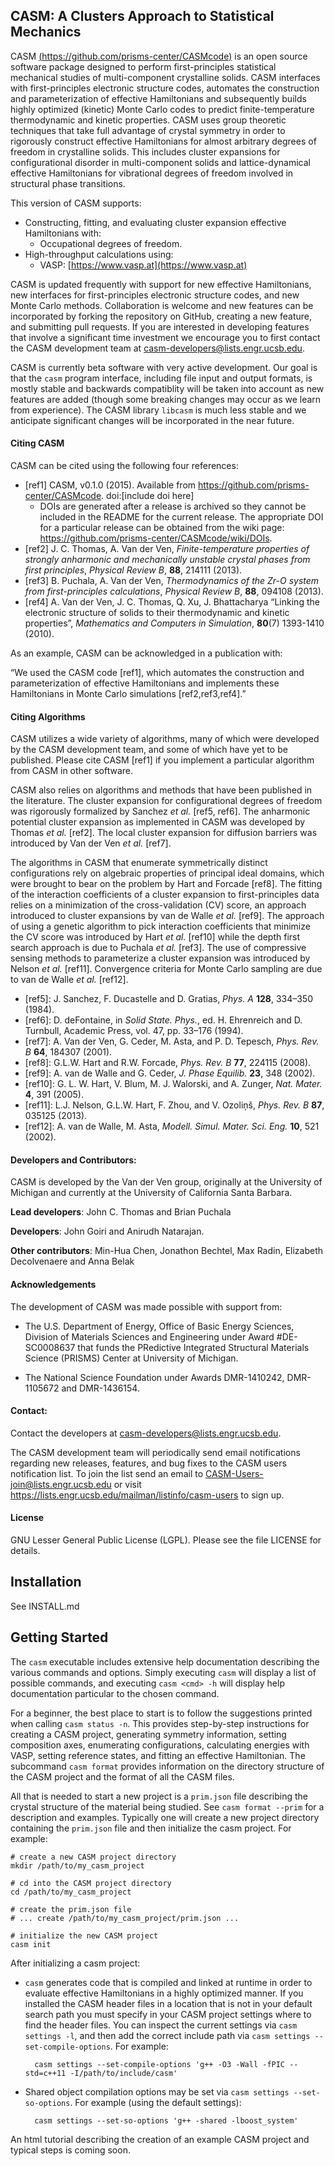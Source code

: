 ## CASM: A Clusters Approach to Statistical Mechanics


CASM [(https://github.com/prisms-center/CASMcode)](https://github.com/prisms-center/CASMcode) is an open source software package designed to perform first-principles statistical mechanical studies of multi-component crystalline solids. CASM interfaces with first-principles electronic structure codes, automates the construction and parameterization of effective Hamiltonians and subsequently builds highly optimized (kinetic) Monte Carlo codes to predict finite-temperature thermodynamic and kinetic properties. CASM uses group theoretic techniques that take full advantage of crystal symmetry in order to rigorously construct effective Hamiltonians for almost arbitrary degrees of freedom in crystalline solids. This includes cluster expansions for configurational disorder in multi-component solids and lattice-dynamical effective Hamiltonians for vibrational degrees of freedom involved in structural phase transitions.

This version of CASM supports:

- Constructing, fitting, and evaluating cluster expansion effective Hamiltonians with:
  - Occupational degrees of freedom. 
- High-throughput calculations using:
  - VASP: [https://www.vasp.at](https://www.vasp.at)  

CASM is updated frequently with support for new effective Hamiltonians, new interfaces for first-principles electronic structure codes, and new Monte Carlo methods. Collaboration is welcome and new features can be incorporated by forking the repository on GitHub, creating a new feature, and submitting pull requests. If you are interested in developing features that involve a significant time investment we encourage you to first contact the CASM development team at <casm-developers@lists.engr.ucsb.edu>.

CASM is currently beta software with very active development. Our goal is that the ``casm`` program interface, including file input and output formats, is mostly stable and backwards compatiblity will be taken into account as new features are added (though some breaking changes may occur as we learn from experience). The CASM library ``libcasm`` is much less stable and we anticipate significant changes will be incorporated in the near future. 

#### Citing CASM

CASM can be cited using the following four references:

- [ref1]        CASM, v0.1.0 (2015). Available from https://github.com/prisms-center/CASMcode. doi:[include doi here]
  - DOIs are generated after a release is archived so they cannot be included in the README for the current release. The appropriate DOI for a particular release can be obtained from the wiki page: <https://github.com/prisms-center/CASMcode/wiki/DOIs>.
- [ref2] 	J. C. Thomas, A. Van der Ven, *Finite-temperature properties of strongly anharmonic and mechanically unstable crystal phases from first principles*, *Physical Review B*, **88**, 214111 (2013).
- [ref3] 	B. Puchala, A. Van der Ven, *Thermodynamics of the Zr-O system from first-principles calculations*, *Physical Review B*, **88**, 094108 (2013).
- [ref4] 	A. Van der Ven, J. C. Thomas, Q. Xu, J. Bhattacharya “Linking the electronic structure of solids to their thermodynamic and kinetic properties”, *Mathematics and Computers in Simulation*, **80**(7) 1393-1410 (2010).

As an example, CASM can be acknowledged in a publication with:

“We used the CASM code [ref1], which automates the construction and parameterization of effective Hamiltonians and implements these Hamiltonians in Monte Carlo simulations [ref2,ref3,ref4].”

#### Citing Algorithms

CASM utilizes a wide variety of algorithms, many of which were developed by the CASM development team, and some of which have yet to be published. Please cite CASM [ref1] if you implement a particular algorithm from CASM in other software. 

CASM also relies on algorithms and methods that have been published in the literature. The cluster expansion for configurational degrees of freedom was rigorously formalized by Sanchez *et al.* [ref5, ref6]. The anharmonic potential cluster expansion as implemented in CASM was developed by Thomas *et al.* [ref2]. The local cluster expansion for diffusion barriers was introduced by Van der Ven *et al.* [ref7]. 

The algorithms in CASM that enumerate symmetrically distinct configurations rely on algebraic properties of principal ideal domains, which were brought to bear on the problem by Hart and Forcade [ref8]. The fitting of the interaction coefficients of a cluster expansion to first-principles data relies on a minimization of the cross-validation (CV) score, an approach introduced to cluster expansions by van de Walle *et al.* [ref9]. The approach of using a genetic algorithm to pick interaction coefficients that minimize the CV score was introduced by Hart *et al.* [ref10] while the depth first search approach is due to Puchala *et al.* [ref3]. The use of compressive sensing methods to parameterize a cluster expansion was introduced by Nelson *et al.* [ref11]. Convergence criteria for Monte Carlo sampling are due to van de Walle *et al.* [ref12].


- [ref5]: 	J. Sanchez, F. Ducastelle and D. Gratias, *Phys. A* **128**, 334–350 (1984).
- [ref6]: 	D. deFontaine, in *Solid State. Phys.*, ed. H. Ehrenreich and D. Turnbull, Academic Press, vol. 47, pp. 33–176 (1994).
- [ref7]: 	A. Van der Ven, G. Ceder, M. Asta, and P. D. Tepesch, *Phys. Rev. B* **64**, 184307 (2001).
- [ref8]:       G.L.W. Hart and R.W. Forcade, *Phys. Rev. B* **77**, 224115 (2008).
- [ref9]: 	A. van de Walle and G. Ceder, *J. Phase Equilib.* **23**, 348 (2002).
- [ref10]:      G. L. W. Hart, V. Blum, M. J. Walorski, and A. Zunger, *Nat. Mater.* **4**, 391 (2005).
- [ref11]:      L.J. Nelson, G.L.W. Hart, F. Zhou, and V. Ozoliņš, *Phys. Rev. B* **87**, 035125 (2013).
- [ref12]: 	A. van de Walle, M. Asta, *Modell. Simul. Mater. Sci. Eng.* **10**, 521 (2002).



#### Developers and Contributors:

CASM is developed by the Van der Ven group, originally at the University of Michigan and currently at the University of California Santa Barbara.

**Lead developers**:  John C. Thomas and Brian Puchala

**Developers**:  John Goiri and Anirudh Natarajan.

**Other contributors**: Min-Hua Chen, Jonathon Bechtel, Max Radin, Elizabeth Decolvenaere and Anna Belak

#### Acknowledgements ####

The development of CASM was made possible with support from:

- The U.S. Department of Energy, Office of Basic Energy Sciences, Division of Materials Sciences and Engineering under Award #DE-SC0008637 that funds the PRedictive Integrated Structural Materials Science (PRISMS) Center at University of Michigan.

- The National Science Foundation under Awards DMR-1410242, DMR-1105672 and DMR-1436154.


#### Contact:

Contact the developers at <casm-developers@lists.engr.ucsb.edu>.

The CASM development team will periodically send email notifications regarding new releases,
features, and bug fixes to the CASM users notification list. To join the list send an email to <CASM-Users-join@lists.engr.ucsb.edu> or visit <https://lists.engr.ucsb.edu/mailman/listinfo/casm-users> to sign up.

#### License

GNU Lesser General Public License (LGPL). Please see the file LICENSE for details.


## Installation

See INSTALL.md


## Getting Started

The ``casm`` executable includes extensive help documentation describing the various commands and options. Simply executing ``casm`` will display a list of possible commands, and executing ``casm <cmd> -h`` will display help documentation particular to the chosen command.

For a beginner, the best place to start is to follow the suggestions printed when calling ``casm status -n``.  This provides step-by-step instructions for creating a CASM project, generating symmetry information, setting composition axes, enumerating configurations, calculating energies with VASP, setting reference states, and fitting an effective Hamiltonian. The subcommand ``casm format`` provides information on the directory structure of the CASM project and the format of all the CASM files.

All that is needed to start a new project is a ``prim.json`` file describing the crystal structure of the material being studied. See ``casm format --prim`` for a description and examples. Typically one will create a new project directory containing the ``prim.json`` file and then initialize the casm project. For example:

    # create a new CASM project directory
    mkdir /path/to/my_casm_project
    
    # cd into the CASM project directory
    cd /path/to/my_casm_project
    
    # create the prim.json file
    # ... create /path/to/my_casm_project/prim.json ...
    
    # initialize the new CASM project
    casm init


After initializing a casm project: 

- ``casm`` generates code that is compiled and linked at runtime in order to evaluate effective Hamiltonians in a highly optimized manner. If you installed the CASM header files in a location that is not in your default search path you must specify in your CASM project settings where to find the header files. You can inspect the current settings via ``casm settings -l``, and then add the correct include path via ``casm settings --set-compile-options``. For example:
    
        casm settings --set-compile-options 'g++ -O3 -Wall -fPIC --std=c++11 -I/path/to/include/casm'

- Shared object compilation options may be set via ``casm settings --set-so-options``. For example (using the default settings):

        casm settings --set-so-options 'g++ -shared -lboost_system'


An html tutorial describing the creation of an example CASM project and typical steps is coming soon.


